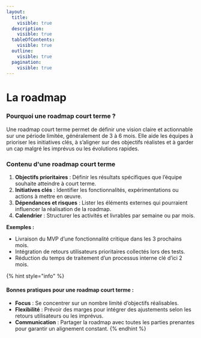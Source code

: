 ```yaml
---
layout:
  title:
    visible: true
  description:
    visible: true
  tableOfContents:
    visible: true
  outline:
    visible: true
  pagination:
    visible: true
---
```


# La roadmap

### Pourquoi une roadmap court terme ?

Une roadmap court terme permet de définir une vision claire et actionnable sur une période limitée, généralement de 3 à 6 mois. Elle aide les équipes à prioriser les initiatives clés, à s’aligner sur des objectifs réalistes et à garder un cap malgré les imprévus ou les évolutions rapides.

### Contenu d'une roadmap court terme

1. **Objectifs prioritaires** : Définir les résultats spécifiques que l’équipe souhaite atteindre à court terme.
2. **Initiatives clés** : Identifier les fonctionnalités, expérimentations ou actions à mettre en œuvre.
3. **Dépendances et risques** : Lister les éléments externes qui pourraient influencer la réalisation de la roadmap.
4. **Calendrier** : Structurer les activités et livrables par semaine ou par mois.

**Exemples :**

* Livraison du MVP d’une fonctionnalité critique dans les 3 prochains mois.
* Intégration de retours utilisateurs prioritaires collectés lors des tests.
* Réduction du temps de traitement d’un processus interne clé d’ici 2 mois.

{% hint style="info" %}
#### Bonnes pratiques pour une roadmap court terme :

* **Focus** : Se concentrer sur un nombre limité d’objectifs réalisables.
* **Flexibilité** : Prévoir des marges pour intégrer des ajustements selon les retours utilisateurs ou les imprévus.
* **Communication** : Partager la roadmap avec toutes les parties prenantes pour garantir un alignement constant.
{% endhint %}
